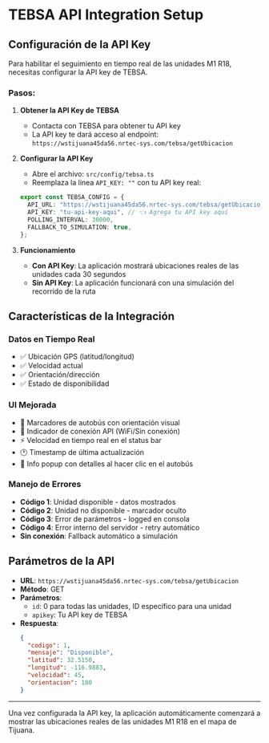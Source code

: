 # TEBSA API Integration Setup

## Configuración de la API Key

Para habilitar el seguimiento en tiempo real de las unidades M1 R18, necesitas configurar la API key de TEBSA.

### Pasos:

1. **Obtener la API Key de TEBSA**
   - Contacta con TEBSA para obtener tu API key
   - La API key te dará acceso al endpoint: `https://wstijuana45da56.nrtec-sys.com/tebsa/getUbicacion`

2. **Configurar la API Key**
   - Abre el archivo: `src/config/tebsa.ts`
   - Reemplaza la línea `API_KEY: ""` con tu API key real:
   ```typescript
   export const TEBSA_CONFIG = {
     API_URL: "https://wstijuana45da56.nrtec-sys.com/tebsa/getUbicacion",
     API_KEY: "tu-api-key-aqui", // 👈 Agrega tu API key aquí
     POLLING_INTERVAL: 30000,
     FALLBACK_TO_SIMULATION: true,
   };
   ```

3. **Funcionamiento**
   - **Con API Key**: La aplicación mostrará ubicaciones reales de las unidades cada 30 segundos
   - **Sin API Key**: La aplicación funcionará con una simulación del recorrido de la ruta

## Características de la Integración

### Datos en Tiempo Real
- ✅ Ubicación GPS (latitud/longitud)
- ✅ Velocidad actual
- ✅ Orientación/dirección
- ✅ Estado de disponibilidad

### UI Mejorada
- 🚌 Marcadores de autobús con orientación visual
- 📶 Indicador de conexión API (WiFi/Sin conexión)
- ⚡ Velocidad en tiempo real en el status bar
- 🕐 Timestamp de última actualización
- 📍 Info popup con detalles al hacer clic en el autobús

### Manejo de Errores
- **Código 1**: Unidad disponible - datos mostrados
- **Código 2**: Unidad no disponible - marcador oculto
- **Código 3**: Error de parámetros - logged en consola
- **Código 4**: Error interno del servidor - retry automático
- **Sin conexión**: Fallback automático a simulación

## Parámetros de la API

- **URL**: `https://wstijuana45da56.nrtec-sys.com/tebsa/getUbicacion`
- **Método**: GET
- **Parámetros**:
  - `id`: 0 para todas las unidades, ID específico para una unidad
  - `apikey`: Tu API key de TEBSA
- **Respuesta**:
  ```json
  {
    "codigo": 1,
    "mensaje": "Disponible",
    "latitud": 32.5150,
    "longitud": -116.9883,
    "velocidad": 45,
    "orientacion": 180
  }
  ```

---

Una vez configurada la API key, la aplicación automáticamente comenzará a mostrar las ubicaciones reales de las unidades M1 R18 en el mapa de Tijuana.